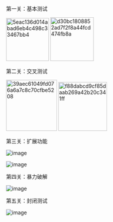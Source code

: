 第一关：基本测试

<img width="116" alt="5eac136d014abad6eb4c498c33467bb4" src="https://github.com/user-attachments/assets/4b50a4f1-cb15-4edc-a6aa-991cb4d41f2d">

<img width="118" alt="d30bc1808852ad7f2f8a44fcd474fb8a" src="https://github.com/user-attachments/assets/4e7b2520-c375-4cf5-afb7-14c7b9cd48a6">

第二关：交叉测试

<img width="138" alt="39aec61049fd076a6a7c8c70cfbe5208" src="https://github.com/user-attachments/assets/621f0076-c71c-4a5d-9010-6cc08630d147">

<img width="132" alt="f88dabcd9cf85daab269a42b20c341ff" src="https://github.com/user-attachments/assets/a7c5f60c-f084-4b3b-b455-196f1f19f4f4">

第三关：扩展功能

![image](https://github.com/user-attachments/assets/1db5a6bd-f534-4169-b7aa-a7c371c06b85)

![image](https://github.com/user-attachments/assets/df3da4ad-cd33-4471-8f0a-53df2804e827)


第四关：暴力破解

![image](https://github.com/user-attachments/assets/edf82570-a205-42a9-a36a-85a19aa304aa)

第五关：封闭测试

![image](https://github.com/user-attachments/assets/3accaa6f-c2f4-468f-91a6-30f9318eff41)

